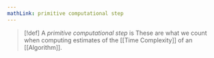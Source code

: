 ```yaml
---
mathLink: primitive computational step
---
```

>[!def]
>A *primitive computational step* is 
>These are what we count when computing estimates of the [[Time Complexity]] of an [[Algorithm]].


